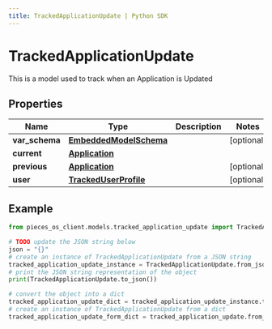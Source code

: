 ```yaml
---
title: TrackedApplicationUpdate | Python SDK
---
```


# TrackedApplicationUpdate

This is a model used to track when an Application is Updated

## Properties

Name | Type | Description | Notes
------------ | ------------- | ------------- | -------------
**var_schema** | [**EmbeddedModelSchema**](EmbeddedModelSchema) |  | [optional] 
**current** | [**Application**](Application) |  | 
**previous** | [**Application**](Application) |  | [optional] 
**user** | [**TrackedUserProfile**](TrackedUserProfile) |  | [optional] 

## Example

```python
from pieces_os_client.models.tracked_application_update import TrackedApplicationUpdate

# TODO update the JSON string below
json = "{}"
# create an instance of TrackedApplicationUpdate from a JSON string
tracked_application_update_instance = TrackedApplicationUpdate.from_json(json)
# print the JSON string representation of the object
print(TrackedApplicationUpdate.to_json())

# convert the object into a dict
tracked_application_update_dict = tracked_application_update_instance.to_dict()
# create an instance of TrackedApplicationUpdate from a dict
tracked_application_update_form_dict = tracked_application_update.from_dict(tracked_application_update_dict)
```


